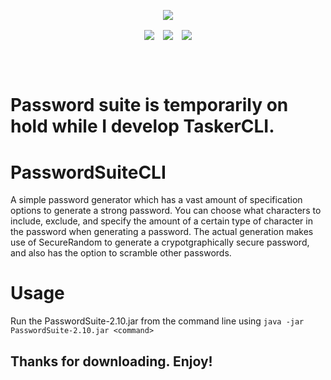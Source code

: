 <p align="center">
  <img src="https://user-images.githubusercontent.com/102715674/210635542-db3c8074-435d-4d9e-b973-3319f790543d.png"/>
</p> 
<p dir="auto" align="center">
  <img align="center" src="https://img.shields.io/badge/Pico--CLI-Library-red?style=for-the-badge">&emsp;<img align="center" src="https://img.shields.io/badge/Java-Language-orange?style=for-the-badge">&emsp;<img align="center" src="https://img.shields.io/badge/Maven-Tool-darkgreen?style=for-the-badge"></p>
<br></br>

# Password suite is temporarily on hold while I develop TaskerCLI.

# PasswordSuiteCLI
A simple password generator which has a vast amount of specification options to generate a strong password. You can choose what characters to include, exclude, and specify the amount of a certain type of character in the password when generating a password. The actual generation makes use of SecureRandom to generate a crypotgraphically secure password, and also has the option to scramble other passwords.

# Usage
Run the PasswordSuite-2.10.jar from the command line using `java -jar PasswordSuite-2.10.jar <command>`

<h2>Thanks for downloading. Enjoy!</h2>
